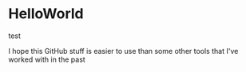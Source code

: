 # HelloWorld
test


I hope this GitHub stuff is easier to use than some other tools that I've worked with in the past
